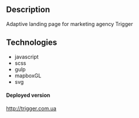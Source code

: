 ## Description
Adaptive landing page for marketing agency Trigger

## Technologies
- javascript
- scss
- gulp
- mapboxGL
- svg

#### Deployed version
 http://trigger.com.ua
